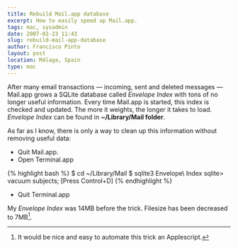 ```yaml
---
title: Rebuild Mail.app database
excerpt: How to easily speed up Mail.app.
tags: mac, sysadmin
date: 2007-02-23 11:43
slug: rebuild-mail-app-database
author: Francisco Pinto
layout: post
location: Málaga, Spain
type: mac
---
```


After many email transactions — incoming, sent and deleted messages — Mail.app grows a SQLite database called *Envelope Index* with tons of no longer useful information. Every time Mail.app is started, this index is checked and updated. The more it weights, the longer it takes to load. *Envelope Index* can be found in **~/Library/Mail folder**.

As far as I know, there is only a way to clean up this information without removing useful data:

- Quit Mail.app.
- Open Terminal.app

{% highlight bash %}
$ cd ~/Library/Mail
$ sqlite3 Envelope\ Index
  sqlite> vacuum subjects;
  [Press Control+D]
{% endhighlight %}

- Quit Terminal.app


My *Envelope Index* was 14MB before the trick. Filesize has been decreased to 7MB[^fn1].

[^fn1]: It would be nice and easy to automate this trick an Applescript.
